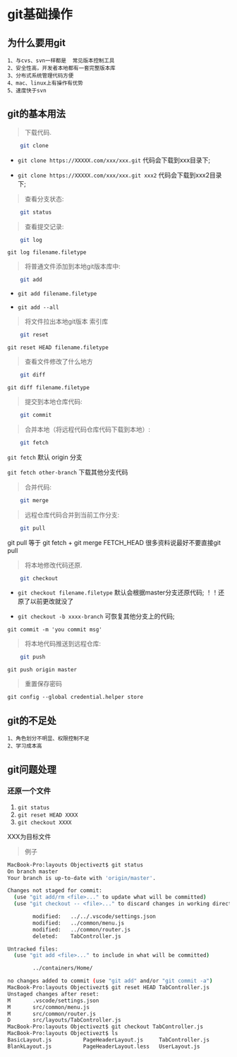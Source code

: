 # git基础操作

## 为什么要用git

    1、与cvs、svn一样都是  常见版本控制工具
    2、安全性高，开发者本地都有一套完整版本库
    3、分布式系统管理代码方便
    4、mac、linux上有操作有优势
    5、速度快于svn

## git的基本用法

>下载代码.

```bash
    git clone
```

* `git clone https://XXXXX.com/xxx/xxx.git`   代码会下载到xxx目录下;

* `git clone https://XXXXX.com/xxx/xxx.git xxx2` 代码会下载到xxx2目录下;

> 查看分支状态:

```bash
    git status
```

>查看提交记录:

```bash
    git log
```

`git log filename.filetype`

>将普通文件添加到本地git版本库中:

```bash
    git add
```

* `git add filename.filetype`
  
* `git add --all`
  
>将文件拉出本地git版本 索引库

```bash
    git reset
```

`git reset HEAD filename.filetype`

>查看文件修改了什么地方

```bash
    git diff
```

`git diff filename.filetype`

>提交到本地仓库代码:

```bash
    git commit
```

>合并本地（将远程代码仓库代码下载到本地）:

```bash
    git fetch
```

 `git fetch` 默认 origin 分支

 `git fetch other-branch` 下载其他分支代码

>合并代码:

```bash
    git merge
```

>远程仓库代码合并到当前工作分支:

```bash
    git pull
```

git pull  等于 git fetch + git merge FETCH_HEAD  很多资料说最好不要直接git pull

>将本地修改代码还原.

```bash
    git checkout
```

* `git checkout filename.filetype` 默认会根据master分支还原代码;  ！！还原了以前更改就没了
  
* `git checkout -b xxxx-branch` 可恢复其他分支上的代码;

`git commit -m 'you commit msg'`

>将本地代码推送到远程仓库:

```bash
    git push
```

`git push origin master`

> 重置保存密码

`git config --global credential.helper store`





## git的不足处

    1、角色划分不明显、权限控制不足
    2、学习成本高

## git问题处理

### 还原一个文件

1. `git status`
2. `git reset HEAD XXXX`
3. `git checkout XXXX`

XXX为目标文件

>例子

```bash
MacBook-Pro:layouts Objectivezt$ git status
On branch master
Your branch is up-to-date with 'origin/master'.

Changes not staged for commit:
  (use "git add/rm <file>..." to update what will be committed)
  (use "git checkout -- <file>..." to discard changes in working directory)

        modified:   ../../.vscode/settings.json
        modified:   ../common/menu.js
        modified:   ../common/router.js
        deleted:    TabController.js

Untracked files:
  (use "git add <file>..." to include in what will be committed)

        ../containers/Home/

no changes added to commit (use "git add" and/or "git commit -a")
MacBook-Pro:layouts Objectivezt$ git reset HEAD TabController.js
Unstaged changes after reset:
M       .vscode/settings.json
M       src/common/menu.js
M       src/common/router.js
D       src/layouts/TabController.js
MacBook-Pro:layouts Objectivezt$ git checkout TabController.js
MacBook-Pro:layouts Objectivezt$ ls
BasicLayout.js          PageHeaderLayout.js     TabController.js        UserLayout.less
BlankLayout.js          PageHeaderLayout.less   UserLayout.js

```



